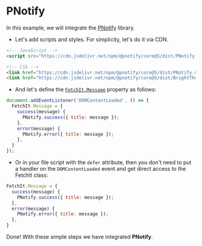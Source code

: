 # PNotify

In this example, we will integrate the [PNotify](https://sciactive.com/pnotify/) library.

- Let's add scripts and styles. For simplicity, let's do it via CDN.

```html
<!-- JavaScript -->
<script src="https://cdn.jsdelivr.net/npm/@pnotify/core@5/dist/PNotify.min.js" defer></script>

<!-- CSS -->
<link href="https://cdn.jsdelivr.net/npm/@pnotify/core@5/dist/PNotify.min.css" rel="stylesheet">
<link href="https://cdn.jsdelivr.net/npm/@pnotify/core@5/dist/BrightTheme.min.css" rel="stylesheet">
```

- And let's define the [`FetchIt.Message`](/en/components/fetchit/frontend/class#fetchitmessage) property as follows:

```js
document.addEventListener('DOMContentLoaded', () => {
  FetchIt.Message = {
    success(message) {
      PNotify.success({ title: message });
    },
    error(message) {
      PNotify.error({ title: message });
    },
  }
});
```

- Or in your file script with the `defer` attribute, then you don't need to put a handler on the `DOMContentLoaded` event and get direct access to the FetchIt class:

```js
FetchIt.Message = {
  success(message) {
    PNotify.success({ title: message });
  },
  error(message) {
    PNotify.error({ title: message });
  },
}
```

Done! With these simple steps we have integrated **PNotify**.
